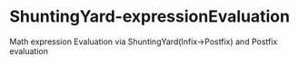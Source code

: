 # ShuntingYard-expressionEvaluation
Math expression Evaluation via ShuntingYard(Infix->Postfix) and Postfix evaluation
